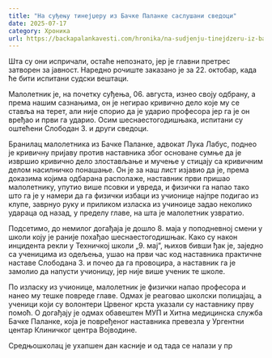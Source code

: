```yaml
---
title: "На суђењу тинејџеру из Бачке Паланке саслушани сведоци"
date: 2025-07-17
category: Хроника
url: https://backapalankavesti.com/hronika/na-sudjenju-tinejdzeru-iz-backe-palanke-saslusani-svedoci/
---
```


Шта су они испричали, остаће непознато, јер је главни претрес затворен за јавност. Наредно рочиште заказано је за 22. октобар, када ће бити испитани судски вештаци.

Малолетник је, на почетку суђења, 06. августа, изнео своју одбрану, а према нашим сазнањима, он је негирао кривично дело које му се ставља на терет, али није спорио да је ударио професора јер га је он вређао и први га ударио. Осим шеснаестогодишњака, испитани су оштећени Слободан З. и други сведоци.

Бранилац малолетника из Бачке Паланке, адвокат Лука Лабус, поднео је кривичну пријаву против наставника због основане сумње да је извршио кривично дело злостављање и мучење у стицају са кривичним делом насилничко понашање. Он је за наш лист изјавио да је, према доказима којима одбарана располаже, наставник први пришао малолетнику, упутио више псовки и увреда, и физички га напао тако што га је у намери да га физички избаци из учионице најпре подигао из клупе, заврнуо руку и приликом изласка из учиноице задао неколико удараца од назад, у пределу главе, на шта је малолетник узвратио.

Подсетимо, до немилог догађаја је дошло 8. маја у поподневној смени у школи коју је раније похађао шеснаестогодишњак. Како су након инцидента рекли у Техничкој школи „9. мај”, њихов бивши ђак је, заједно са ученицима из одељења, ушао на први час код наставника практичне наставе Слободана З. и почео да га провоцира, а наставник га је замолио да напусти учионицу, јер није више ученик те школе.

По изласку из учионице, малолетник је физички напао професора и нанео му тешке повреде главе. Одмах је реаговао школски полицајац, а ученици који су волонтери Црвеног крста указали су наставнику прву помоћ. О догађају је одмах обавештен МУП и Хитна медицинска служба Бачке Паланке, која је повређеног наставника превезла у Ургентни центар Клиничког центра Војводине.

Средњошколац је ухапшен дан касније и од тада се налази у пр
